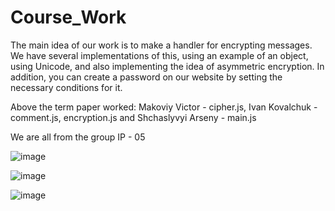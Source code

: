 # Course_Work
The main idea of ​​our work is to make a handler for encrypting messages.
We have several implementations of this, using an example of an object, using Unicode, and also implementing the idea of ​​asymmetric encryption.
In addition, you can create a password on our website by setting the necessary conditions for it.

Above the term paper worked: 
Makoviy Victor - cipher.js, 
Ivan Kovalchuk - comment.js, encryption.js
and Shchaslyvyi Arseny - main.js

We are all from the group IP - 05

![image](https://user-images.githubusercontent.com/72148650/121265247-30543380-c8c1-11eb-9572-407d3657b139.png)

![image](https://user-images.githubusercontent.com/72148650/121265344-55e13d00-c8c1-11eb-917a-c6fe3f2354e8.png)

![image](https://user-images.githubusercontent.com/72148650/121265403-6a253a00-c8c1-11eb-9e72-6081ee6cfc6c.png)
